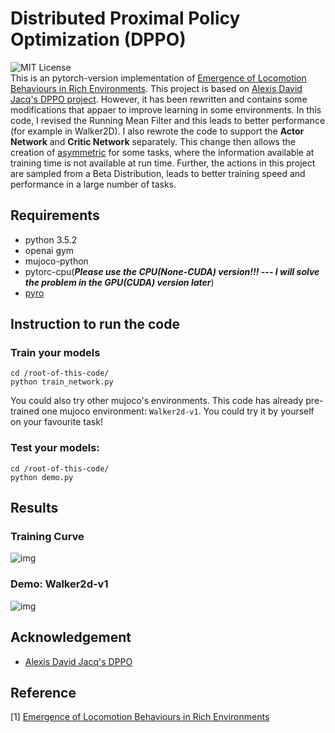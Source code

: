 # Distributed Proximal Policy Optimization (DPPO)
![MIT License](https://img.shields.io/badge/license-MIT-blue.svg)  
This is an pytorch-version implementation of [Emergence of Locomotion Behaviours in Rich Environments](https://arxiv.org/abs/1707.02286). This project is based on [Alexis David Jacq's DPPO project](https://github.com/alexis-jacq/Pytorch-DPPO). However, it has been rewritten and contains some modifications that appaer to improve learning in some environments. In this code, I revised the Running Mean Filter and this leads to better performance (for example in Walker2D). I also rewrote the code to support the **Actor Network** and **Critic Network** separately. This change then  allows the creation of [asymmetric](https://arxiv.org/abs/1710.06542) for some tasks, where the information available at training time is not available at run time. Further, the actions in this project are sampled from a Beta Distribution, leads to better training speed and performance in a large number of tasks.

## Requirements

- python 3.5.2
- openai gym
- mujoco-python
- pytorc-cpu(***Please use the CPU(None-CUDA) version!!! --- I will solve the problem in the GPU(CUDA) version later***)
- [pyro](http://pyro.ai/)

## Instruction to run the code
### Train your models
    cd /root-of-this-code/
    python train_network.py

You could also try other mujoco's environments. This code has already pre-trained one mujoco environment: `Walker2d-v1`. You could try it by yourself on your favourite task!

### Test your models:
    cd /root-of-this-code/
    python demo.py

## Results
### Training Curve
![img](https://github.com/TianhongDai/Distributed_PPO/blob/master/results/training_plot.png)
### Demo: Walker2d-v1
![img](https://github.com/TianhongDai/Distributed_PPO/blob/master/results/walker2d.gif)

## Acknowledgement
- [Alexis David Jacq's DPPO](https://github.com/alexis-jacq/Pytorch-DPPO)

## Reference
[1] [Emergence of Locomotion Behaviours in Rich Environments](https://arxiv.org/abs/1707.02286) 





